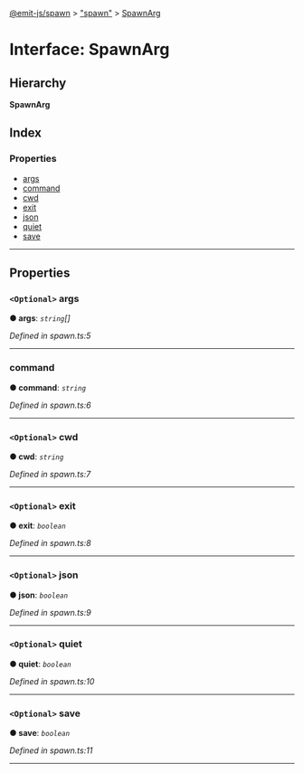 [@emit-js/spawn](../README.md) > ["spawn"](../modules/_spawn_.md) > [SpawnArg](../interfaces/_spawn_.spawnarg.md)

# Interface: SpawnArg

## Hierarchy

**SpawnArg**

## Index

### Properties

* [args](_spawn_.spawnarg.md#args)
* [command](_spawn_.spawnarg.md#command)
* [cwd](_spawn_.spawnarg.md#cwd)
* [exit](_spawn_.spawnarg.md#exit)
* [json](_spawn_.spawnarg.md#json)
* [quiet](_spawn_.spawnarg.md#quiet)
* [save](_spawn_.spawnarg.md#save)

---

## Properties

<a id="args"></a>

### `<Optional>` args

**● args**: *`string`[]*

*Defined in spawn.ts:5*

___
<a id="command"></a>

###  command

**● command**: *`string`*

*Defined in spawn.ts:6*

___
<a id="cwd"></a>

### `<Optional>` cwd

**● cwd**: *`string`*

*Defined in spawn.ts:7*

___
<a id="exit"></a>

### `<Optional>` exit

**● exit**: *`boolean`*

*Defined in spawn.ts:8*

___
<a id="json"></a>

### `<Optional>` json

**● json**: *`boolean`*

*Defined in spawn.ts:9*

___
<a id="quiet"></a>

### `<Optional>` quiet

**● quiet**: *`boolean`*

*Defined in spawn.ts:10*

___
<a id="save"></a>

### `<Optional>` save

**● save**: *`boolean`*

*Defined in spawn.ts:11*

___

